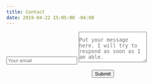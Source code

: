 ```yaml
---
title: Contact
date: 2019-04-22 15:05:00 -04:00
---
```


<form method="POST" action="https://formspree.io/contact@papertinker.com">
  <input type="email" name="email" placeholder="Your email">
  <textarea style="height: 6em;padding: 1em 0 0 0;" name="message" placeholder="Put your message here. I will try to respond as soon as I am able."></textarea>
  <div align="center" style="padding: 1em 0 0 0;">
<button style="margin: 0 auto;" type="submit">Submit</button></div>
</form>